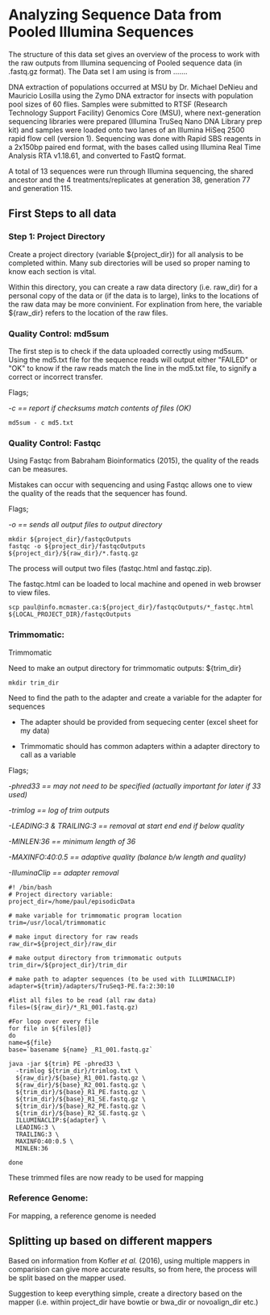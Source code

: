 # Analyzing Sequence Data from Pooled Illumina Sequences

The structure of this data set gives an overview of the process to work with the raw outputs from Illumina sequencing of Pooled sequence data (in .fastq.gz format). The Data set I am using is from .......

DNA extraction of populations occurred at MSU by Dr. Michael DeNieu and Mauricio Losilla using the Zymo DNA extractor for insects with population pool sizes of 60 flies. Samples were submitted to RTSF (Research Technology Support Facility) Genomics Core (MSU), where next-generation sequencing libraries were prepared (Illumina TruSeq Nano DNA Library prep kit) and samples were loaded onto two lanes of an Illumina HiSeq 2500 rapid flow cell (version 1). Sequencing was done with Rapid SBS reagents in a 2x150bp paired end format, with the bases called using Illumina Real Time Analysis RTA v1.18.61, and converted to FastQ format. 

A total of 13 sequences were run through Illumina sequencing, the shared ancestor and the 4 treatments/replicates at generation 38, generation 77 and generation 115.


## First Steps to all data

### Step 1: Project Directory

Create a project directory (variable ${project_dir}) for all analysis to be completed within. Many sub directories will be used so proper naming to know each section is vital.

Within this directory, you can create a raw data directory (i.e. raw_dir) for a personal copy of the data or (if the data is to large), links to the locations of the raw data may be more convinient. For explination from here, the variable ${raw_dir} refers to the location of the raw files.


### Quality Control: md5sum

The first step is to check if the data uploaded correctly using md5sum. Using the md5.txt file for the sequence reads will output either "FAILED" or "OK" to know if the raw reads match the line in the md5.txt file, to signify a correct or incorrect transfer.

Flags; 
  
  *-c == report if checksums match contents of files (OK)*
  
```
md5sum - c md5.txt
```

### Quality Control: Fastqc

Using Fastqc from Babraham Bioinformatics (2015), the quality of the reads can be measures. 

Mistakes can occur with sequencing and using Fastqc allows one to view the quality of the reads that the sequencer has found.


Flags;

  *-o == sends all output files to output directory*
  
```
mkdir ${project_dir}/fastqcOutputs
fastqc -o ${project_dir}/fastqcOutputs ${project_dir}/${raw_dir}/*.fastq.gz
```

The process will output two files (fastqc.html and fastqc.zip). 

The fastqc.html can be loaded to local machine and opened in web browser to view files.

```
scp paul@info.mcmaster.ca:${project_dir}/fastqcOutputs/*_fastqc.html ${LOCAL_PROJECT_DIR}/fastqcOutputs
```

### Trimmomatic:
Trimmomatic

Need to make an output directory for trimmomatic outputs: ${trim_dir}

```
mkdir trim_dir
```

Need to find the path to the adapter and create a variable for the adapter for sequences

  * The adapter should be provided from sequecing center (excel sheet for my data)

  * Trimmomatic should has common adapters within a adapter directory to call as a variable

Flags;
  
  *-phred33 == may not need to be specified (actually important for later if 33 used)*
  
  *-trimlog == log of trim outputs*
  
  *-LEADING:3 & TRAILING:3 == removal at start end end if below quality*
  
  *-MINLEN:36 == minimum length of 36*
  
  *-MAXINFO:40:0.5 == adaptive quality (balance b/w length and quality)*

  *-IlluminaClip == adapter removal*
  
```
#! /bin/bash
# Project directory variable:
project_dir=/home/paul/episodicData

# make variable for trimmomatic program location
trim=/usr/local/trimmomatic

# make input directory for raw reads
raw_dir=${project_dir}/raw_dir

# make output directory from trimmomatic outputs
trim_dir=/${project_dir}/trim_dir

# make path to adapter sequences (to be used with ILLUMINACLIP)
adapter=${trim}/adapters/TruSeq3-PE.fa:2:30:10

#list all files to be read (all raw data)
files=(${raw_dir}/*_R1_001.fastq.gz)

#For loop over every file
for file in ${files[@]} 
do
name=${file}
base=`basename ${name} _R1_001.fastq.gz`

java -jar ${trim} PE -phred33 \
  -trimlog ${trim_dir}/trimlog.txt \
  ${raw_dir}/${base}_R1_001.fastq.gz \
  ${raw_dir}/${base}_R2_001.fastq.gz \
  ${trim_dir}/${base}_R1_PE.fastq.gz \
  ${trim_dir}/${base}_R1_SE.fastq.gz \
  ${trim_dir}/${base}_R2_PE.fastq.gz \
  ${trim_dir}/${base}_R2_SE.fastq.gz \
  ILLUMINACLIP:${adapter} \
  LEADING:3 \
  TRAILING:3 \
  MAXINFO:40:0.5 \
  MINLEN:36
  
done
```

These trimmed files are now ready to be used for mapping

### Reference Genome:

For mapping, a reference genome is needed

## Splitting up based on different mappers

Based on information from Kofler *et al.* (2016), using multiple mappers in comparision can give more accurate results, so from here, the process will be split based on the mapper used.

Suggestion to keep everything simple, create a directory based on the mapper (i.e. within project_dir have bowtie or bwa_dir or novoalign_dir etc.)

